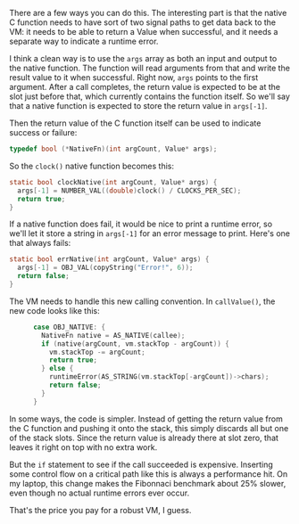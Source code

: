 There are a few ways you can do this. The interesting part is that the native
C function needs to have sort of two signal paths to get data back to the VM:
it needs to be able to return a Value when successful, and it needs a separate
way to indicate a runtime error.

I think a clean way is to use the `args` array as both an input and output to
the native function. The function will read arguments from that and write the
result value to it when successful. Right now, `args` points to the first
argument. After a call completes, the return value is expected to be at the
slot just before that, which currently contains the function itself. So we'll
say that a native function is expected to store the return value in `args[-1]`.

Then the return value of the C function itself can be used to indicate success
or failure:

```c
typedef bool (*NativeFn)(int argCount, Value* args);
```

So the `clock()` native function becomes this:

```c
static bool clockNative(int argCount, Value* args) {
  args[-1] = NUMBER_VAL((double)clock() / CLOCKS_PER_SEC);
  return true;
}
```

If a native function does fail, it would be nice to print a runtime error, so
we'll let it store a string in `args[-1]` for an error message to print. Here's
one that always fails:

```c
static bool errNative(int argCount, Value* args) {
  args[-1] = OBJ_VAL(copyString("Error!", 6));
  return false;
}
```

The VM needs to handle this new calling convention. In `callValue()`, the new
code looks like this:

```c
      case OBJ_NATIVE: {
        NativeFn native = AS_NATIVE(callee);
        if (native(argCount, vm.stackTop - argCount)) {
          vm.stackTop -= argCount;
          return true;
        } else {
          runtimeError(AS_STRING(vm.stackTop[-argCount])->chars);
          return false;
        }
      }
```

In some ways, the code is simpler. Instead of getting the return value from the
C function and pushing it onto the stack, this simply discards all but one of
the stack slots. Since the return value is already there at slot zero, that
leaves it right on top with no extra work.

But the `if` statement to see if the call succeeded is expensive. Inserting some
control flow on a critical path like this is always a performance hit. On my
laptop, this change makes the Fibonnaci benchmark about 25% slower, even though
no actual runtime errors ever occur.

That's the price you pay for a robust VM, I guess.
